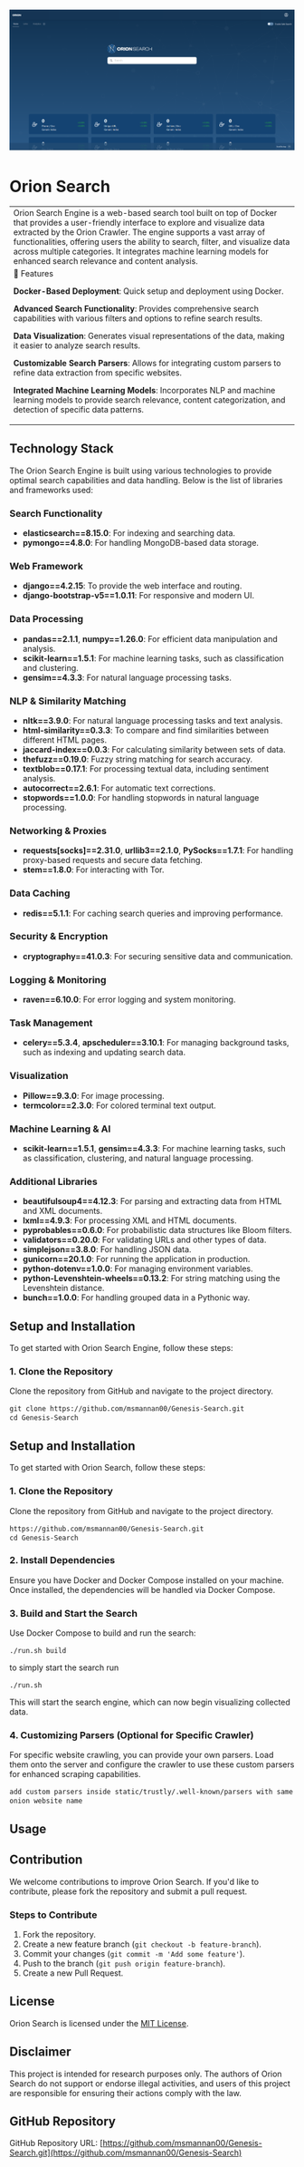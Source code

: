 # ![WebApp](https://raw.githubusercontent.com/msmannan00/Genesis-Search/refs/heads/trusted_main/documentation/homepage.png)
# Orion Search
<table>
<tr>
<td>
Orion Search Engine is a web-based search tool built on top of Docker that provides a user-friendly interface to explore and visualize data extracted by the Orion Crawler. The engine supports a vast array of functionalities, offering users the ability to search, filter, and visualize data across multiple categories. It integrates machine learning models for enhanced search relevance and content analysis.
</td>
</tr>
<tr>
<td>
📒 Features


**Docker-Based Deployment**: Quick setup and deployment using Docker.

**Advanced Search Functionality**: Provides comprehensive search capabilities with various filters and options to refine search results.

**Data Visualization**: Generates visual representations of the data, making it easier to analyze search results.

**Customizable Search Parsers**: Allows for integrating custom parsers to refine data extraction from specific websites.

**Integrated Machine Learning Models**: Incorporates NLP and machine learning models to provide search relevance, content categorization, and detection of specific data patterns.

</td>
</tr>
</table>


## Technology Stack

The Orion Search Engine is built using various technologies to provide optimal search capabilities and data handling. Below is the list of libraries and frameworks used:

### Search Functionality

- **elasticsearch==8.15.0**: For indexing and searching data.
- **pymongo==4.8.0**: For handling MongoDB-based data storage.

### Web Framework

- **django==4.2.15**: To provide the web interface and routing.
- **django-bootstrap-v5==1.0.11**: For responsive and modern UI.

### Data Processing

- **pandas==2.1.1**, **numpy==1.26.0**: For efficient data manipulation and analysis.
- **scikit-learn==1.5.1**: For machine learning tasks, such as classification and clustering.
- **gensim==4.3.3**: For natural language processing tasks.

### NLP & Similarity Matching

- **nltk==3.9.0**: For natural language processing tasks and text analysis.
- **html-similarity==0.3.3**: To compare and find similarities between different HTML pages.
- **jaccard-index==0.0.3**: For calculating similarity between sets of data.
- **thefuzz==0.19.0**: Fuzzy string matching for search accuracy.
- **textblob==0.17.1**: For processing textual data, including sentiment analysis.
- **autocorrect==2.6.1**: For automatic text corrections.
- **stopwords==1.0.0**: For handling stopwords in natural language processing.

### Networking & Proxies

- **requests[socks]==2.31.0**, **urllib3==2.1.0**, **PySocks==1.7.1**: For handling proxy-based requests and secure data fetching.
- **stem==1.8.0**: For interacting with Tor.

### Data Caching

- **redis==5.1.1**: For caching search queries and improving performance.

### Security & Encryption

- **cryptography==41.0.3**: For securing sensitive data and communication.

### Logging & Monitoring

- **raven==6.10.0**: For error logging and system monitoring.

### Task Management

- **celery==5.3.4**, **apscheduler==3.10.1**: For managing background tasks, such as indexing and updating search data.

### Visualization

- **Pillow==9.3.0**: For image processing.
- **termcolor==2.3.0**: For colored terminal text output.

### Machine Learning & AI

- **scikit-learn==1.5.1**, **gensim==4.3.3**: For machine learning tasks, such as classification, clustering, and natural language processing.

### Additional Libraries

- **beautifulsoup4==4.12.3**: For parsing and extracting data from HTML and XML documents.
- **lxml==4.9.3**: For processing XML and HTML documents.
- **pyprobables==0.6.0**: For probabilistic data structures like Bloom filters.
- **validators==0.20.0**: For validating URLs and other types of data.
- **simplejson==3.8.0**: For handling JSON data.
- **gunicorn==20.1.0**: For running the application in production.
- **python-dotenv==1.0.0**: For managing environment variables.
- **python-Levenshtein-wheels==0.13.2**: For string matching using the Levenshtein distance.
- **bunch==1.0.0**: For handling grouped data in a Pythonic way.

## Setup and Installation

To get started with Orion Search Engine, follow these steps:

### 1. Clone the Repository

Clone the repository from GitHub and navigate to the project directory.

```
git clone https://github.com/msmannan00/Genesis-Search.git
cd Genesis-Search
```

## Setup and Installation

To get started with Orion Search, follow these steps:

### 1. Clone the Repository

Clone the repository from GitHub and navigate to the project directory.

```
https://github.com/msmannan00/Genesis-Search.git
cd Genesis-Search
```

### 2. Install Dependencies

Ensure you have Docker and Docker Compose installed on your machine. Once installed, the dependencies will be handled via Docker Compose.

### 3. Build and Start the Search

Use Docker Compose to build and run the search:

```
./run.sh build
```
to simply start the search run
```
./run.sh
```

This will start the search engine, which can now begin visualizing collected data.

### 4. Customizing Parsers (Optional for Specific Crawler)

For specific website crawling, you can provide your own parsers. Load them onto the server and configure the crawler to use these custom parsers for enhanced scraping capabilities.
```
add custom parsers inside static/trustly/.well-known/parsers with same onion website name
```

## Usage

## Contribution

We welcome contributions to improve Orion Search. If you'd like to contribute, please fork the repository and submit a pull request.

### Steps to Contribute

1. Fork the repository.  
2. Create a new feature branch (`git checkout -b feature-branch`).  
3. Commit your changes (`git commit -m 'Add some feature'`).  
4. Push to the branch (`git push origin feature-branch`).  
5. Create a new Pull Request.

## License

Orion Search is licensed under the [MIT License](LICENSE).

## Disclaimer

This project is intended for research purposes only. The authors of Orion Search do not support or endorse illegal activities, and users of this project are responsible for ensuring their actions comply with the law.

## GitHub Repository

GitHub Repository URL: [https://github.com/msmannan00/Genesis-Search.git](https://github.com/msmannan00/Genesis-Search)
